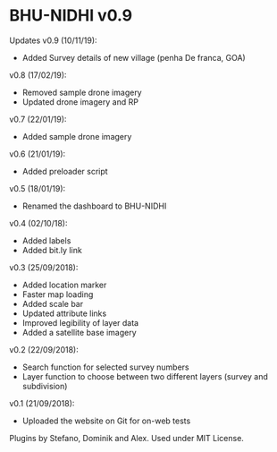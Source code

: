 # BHU-NIDHI v0.9
Updates v0.9 (10/11/19):
- Added Survey details of new village (penha De franca, GOA)

v0.8 (17/02/19):
- Removed sample drone imagery
- Updated drone imagery and RP

v0.7 (22/01/19):
- Added sample drone imagery

v0.6 (21/01/19):
- Added preloader script

v0.5 (18/01/19):
- Renamed the dashboard to BHU-NIDHI

v0.4 (02/10/18):
- Added labels
- Added bit.ly link

v0.3 (25/09/2018):
- Added location marker
- Faster map loading
- Added scale bar
- Updated attribute links 
- Improved legibility of layer data
- Added a satellite base imagery

v0.2 (22/09/2018):
- Search function for selected survey numbers
- Layer function to choose between two different layers (survey and subdivision)

v0.1 (21/09/2018):
- Uploaded the website on Git for on-web tests

Plugins by Stefano, Dominik and Alex. Used under MIT License.
